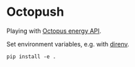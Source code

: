 # Octopush

Playing with [Octopus energy API](https://developer.octopus.energy/rest/reference).

Set environment variables, e.g. with [direnv](https://direnv.net/).

    pip install -e .



